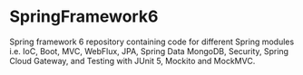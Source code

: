 # SpringFramework6
Spring framework 6 repository containing code for different Spring modules i.e. IoC, Boot, MVC, WebFlux, JPA, Spring Data MongoDB, Security, Spring Cloud Gateway, and Testing with JUnit 5, Mockito and MockMVC.  
